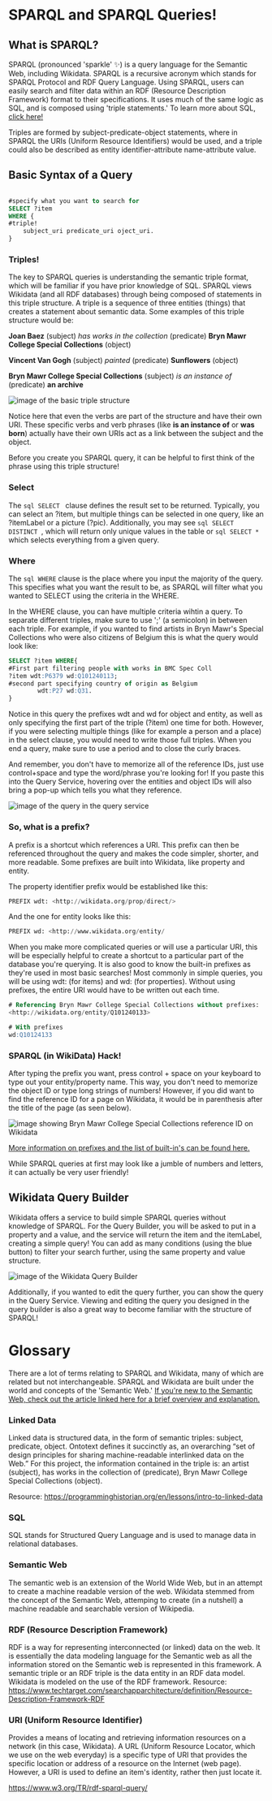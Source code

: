 # SPARQL and SPARQL Queries!

## What is SPARQL? 
SPARQL (pronounced 'sparkle' :sparkles:) is a query language for the Semantic Web, including Wikidata. SPARQL is a recursive acronym which stands for SPARQL Protocol and RDF Query Language. Using SPARQL, users can easily search and filter data within an RDF (Resource Description Framework) format to their specifications. It uses much of the same logic as SQL, and is composed using 'triple statements.' To learn more about SQL, [click here!]([url](https://www.w3schools.com/whatis/whatis_sql.asp))

Triples are formed by subject-predicate-object statements, where in SPARQL the URIs (Uniform Resource Identifiers) would be used, and a triple could also be described as entity identifier-attribute name-attribute value. 

## Basic Syntax of a Query

```sql

#specify what you want to search for
SELECT ?item
WHERE {
#triple!
    subject_uri predicate_uri oject_uri.
}
```

### Triples!
The key to SPARQL queries is understanding the semantic triple format, which will be familiar if you have prior knowledge of SQL. SPARQL views Wikidata (and all RDF databases) through being composed of statements in this triple structure. A triple is a sequence of three entities (things) that creates a statement about semantic data. Some examples of this triple structure would be:

**Joan Baez** (subject) *has works in the collection* (predicate) **Bryn Mawr College Special Collections** (object)

**Vincent Van Gogh** (subject) *painted* (predicate) **Sunflowers** (object)

**Bryn Mawr College Special Collections** (subject) *is an instance of* (predicate) **an archive**

![image of the basic triple structure](sparql_github_imgs/SubjectPredicateObject.png)

Notice here that even the verbs are part of the structure and have their own URI. These specific verbs and verb phrases (like **is an instance of** or **was born**) actually have their own URIs act as a link between the subject and the object. 

Before you create you SPARQL query, it can be helpful to first think of the phrase using this triple structure! 

### Select 
The ```sql SELECT ``` clause defines the result set to be returned. Typically, you can select an ?item, but multiple things can be selected in one query, like an ?itemLabel or a picture (?pic). Additionally, you may see ```sql SELECT DISTINCT ```, which will return only unique values in the table or ```sql SELECT * ``` which selects everything from a given query. 

### Where
The ```sql WHERE``` clause is the place where you input the majority of the query. This specifies what you want the result to be, as SPARQL will filter what you wanted to SELECT using the criteria in the WHERE. 

In the WHERE clause, you can have multiple criteria wihtin a query. To separate different triples, make sure to use ';' (a semicolon) in between each triple. For example, if you wanted to find artists in Bryn Mawr's Special Collections who were also citizens of Belgium this is what the query would look like:

```sql
SELECT ?item WHERE{
#First part filtering people with works in BMC Spec Coll
?item wdt:P6379 wd:Q101240113;
#second part specifying country of origin as Belgium
        wdt:P27 wd:Q31.
}
```
Notice in this query the prefixes wdt and wd for object and entity, as well as only specifying the first part of the triple (?item) one time for both. However, if you were selecting multiple things (like for example a person and a place) in the select clause, you would need to write those full triples. When you end a query, make sure to use a period and to close the curly braces. 


And remember, you don't have to memorize all of the reference IDs, just use control+space and type the word/phrase you're looking for! If you paste this into the Query Service, hovering over the entities and object IDs will also bring a pop-up which tells you what they reference. 

![image of the query in the query service](sparql_github_imgs/belgium.png)


### So, what is a prefix? 
A prefix is a shortcut which references a URI. This prefix can then be referenced throughout the query and makes the code simpler, shorter, and more readable. Some prefixes are built into Wikidata, like property and entity. 

The property identifier prefix would be established like this:
```sql
PREFIX wdt: <http://wikidata.org/prop/direct/>
```
And the one for entity looks like this:
```sql
PREFIX wd: <http://www.wikidata.org/entity/
```
When you make more complicated queries or will use a particular URI, this will be especially helpful to create a shortcut to a particular part of the database you're querying. It is also good to know the built-in prefixes as they're used in most basic searches! Most commonly in simple queries, you will be using wdt: (for items) and wd: (for properties). Without using prefixes, the entire URI would have to be written out each time.

```sql
# Referencing Bryn Mawr College Special Collections without prefixes:
<http://wikidata.org/entity/Q101240133>

# With prefixes
wd:Q10124133
```
### SPARQL (in WikiData) Hack!
After typing the prefix you want, press control + space on your keyboard to type out your entity/property name. This way, you don't need to memorize the object ID or type long strings of numbers! However, if you did want to find the reference ID for a page on Wikidata, it would be in parenthesis after the title of the page (as seen below). 

![image showing Bryn Mawr College Special Collections reference ID on Wikidata](sparql_github_imgs/speccol.png)

[More information on prefixes and the list of built-in's can be found here. ]([url](https://en.wikibooks.org/wiki/SPARQL/Prefixes#:~:text=For%20simple%20WDQS%20triples%2C%20items%20should%20be%20prefixed,fixed%20values%20%E2%80%93%20variables%20don%E2%80%99t%20get%20a%20prefix.))

While SPARQL queries at first may look like a jumble of numbers and letters, it can actually be very user friendly!

## Wikidata Query Builder
Wikidata offers a service to build simple SPARQL queries without knowledge of SPARQL. For the Query Builder, you will be asked to put in a property and a value, and the service will return the item and the itemLabel, creating a simple query! You can add as many conditions (using the blue button) to filter your search further, using the same property and value structure. 

![image of the Wikidata Query Builder](sparql_github_imgs/query_builder.png)

Additionally, if you wanted to edit the query further, you can show the query in the Query Service. Viewing and editing the query you designed in the query builder is also a great way to become familiar with the structure of SPARQL!

# Glossary 
There are a lot of terms relating to SPARQL and Wikidata, many of which are related but not interchangeable. SPARQL and Wikidata are built under the world and concepts of the 'Semantic Web.' [If you're new to the Semantic Web, check out the article linked here for a brief overview and explanation.  ]([url](https://www.ontotext.com/knowledgehub/fundamentals/what-is-the-semantic-web/#:~:text=The%20Semantic%20Web%20is%20a%20vision%20about%20an,otherwise%20existing%20content%20and%20data%20on%20the%20Web.))

### Linked Data
Linked data is structured data, in the form of semantic triples: subject, predicate, object.  Ontotext defines it succinctly as, an overarching “set of design principles for sharing machine-readable interlinked data on the Web.” For this project, the information contained in the triple is: an artist (subject), has works in the collection of (predicate), Bryn Mawr College Special Collections (object).  

Resource: https://programminghistorian.org/en/lessons/intro-to-linked-data

### SQL 
SQL stands for Structured Query Language and is used to manage data in relational databases. 

### Semantic Web
The semantic web is an extension of the World Wide Web, but in an attempt to create a machine readable version of the web. Wikidata stemmed from the concept of the Semantic Web, attemping to create (in a nutshell) a machine readable and searchable version of Wikipedia. 

### RDF (Resource Description Framework)
RDF is a way for representing interconnected (or linked) data on the web. It is essentially the data modeling language for the Semantic web as all the information stored on the Semantic web is represented in this framework. A semantic triple or an RDF triple is the data entity in an RDF data model. Wikidata is modeled on the use of the RDF framework. 
Resource: https://www.techtarget.com/searchapparchitecture/definition/Resource-Description-Framework-RDF

### URI (Uniform Resource Identifier)
Provides a means of locating and retrieving information resources on a network (in this case, Wikidata). A URL (Uniform Resource Locator, which we use on the web everyday) is a specific type of URI that provides the specific location or address of a resource on the Internet (web page). However, a URI is used to define an item's identity, rather then just locate it. 


https://www.w3.org/TR/rdf-sparql-query/
